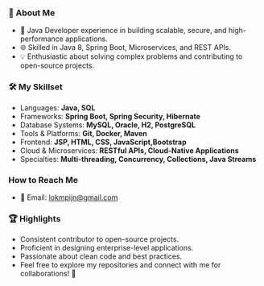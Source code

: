 ### 👋 About Me

- 🌟 Java Developer experience in building scalable, secure, and high-performance applications.
- 🌐 Skilled in Java 8, Spring Boot, Microservices, and REST APIs.
- 💡 Enthusiastic about solving complex problems and contributing to open-source projects.

### 🛠️ My Skillset

- Languages: **Java, SQL**
- Frameworks: **Spring Boot, Spring Security, Hibernate**
- Database Systems: **MySQL, Oracle, H2, PostgreSQL**
- Tools & Platforms: **Git, Docker, Maven**
- Frontend: **JSP, HTML, CSS, JavaScript,Bootstrap**
- Cloud & Microservices: **RESTful APIs, Cloud-Native Applications**
- Specialties: **Multi-threading, Concurrency, Collections, Java Streams**

### How to Reach Me

- 📧 Email: lokmpijn@gmail.com

### 🏆 Highlights

- Consistent contributor to open-source projects.
- Proficient in designing enterprise-level applications.
- Passionate about clean code and best practices.
- Feel free to explore my repositories and connect with me for collaborations! 🚀

